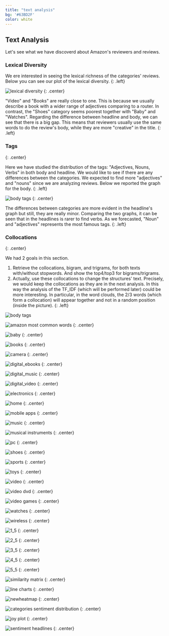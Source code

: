 ```yaml
---
title: "text analysis"
bg: '#63BD2F'
color: white
---
```


## Text Analysis
Let's see what we have discoverd about Amazon's reviewers and reviews.

### Lexical Diversity
We ere interested in seeing the lexical richness of the categories' reviews. Below you can see our plot of the lexical diversity.
{: .left}

![lexical diversity](https://raw.githubusercontent.com/carmignanivittorio/SocialGraphProject/master/img/lexical%20diversity.png)
{: .center}

"Video" and "Books" are really close to one.  This is because we usually describe a book with a wider range of adjectives comparing to a router. In contrast, the "Shoes" category seems poorest together with "Baby" and "Watches".
Regarding the difference between headline and body, we can see that there is a big gap. This means that reviewers usually use the same words to do the review's body, while they are more "creative" in the title.
{: .left}

### Tags
{: .center}

Here we have studied the distribution of the tags: "Adjectives, Nouns, Verbs" in both body and headline. We would like to see if there are any differences between the categories. We expected to find more "adjectives" and "nouns" since we are analyzing reviews. Below we reported the graph for the body.
{: .left}

![body tags](https://raw.githubusercontent.com/carmignanivittorio/SocialGraphProject/master/img/body%20tags.png)
{: .center}

The differences between categories are more evident in the headline's graph but still, they are really minor.
Comparing the two graphs, it can be seen that in the headlines is rarer to find verbs. As we forecasted, "Noun" and "adjectives" represents the most famous tags.
{: .left}

### Collocations
{: .center}

We had 2 goals in this section.
1) Retrieve the collocations, bigram, and trigrams, for both texts with/without stopwords. And show the top4/top3 for bigrams/trigrams.
2) Actually, use these collocations to change the structures' text. Precisely, we would keep the collocations as they are in the next analysis. In this way the analysis of the TF_IDF (which will be performed later) could be more interesting. In particular, in the word clouds, the 2/3 words (which form a collocation) will appear together and not in a random position (inside the picture).
{: .left}

![body tags](https://raw.githubusercontent.com/carmignanivittorio/SocialGraphProject/master/img/bigrams.PNG)

![amazon most common words](https://raw.githubusercontent.com/carmignanivittorio/SocialGraphProject/master/img/amazon_cloudword_most_common_word.png)
{: .center}

![baby](https://raw.githubusercontent.com/carmignanivittorio/SocialGraphProject/master/img/baby.png)
{: .center}

![books](https://raw.githubusercontent.com/carmignanivittorio/SocialGraphProject/master/img/books.png)
{: .center}

![camera](https://raw.githubusercontent.com/carmignanivittorio/SocialGraphProject/master/img/camera.png)
{: .center}

![digital_ebooks](https://raw.githubusercontent.com/carmignanivittorio/SocialGraphProject/master/img/digital_ebook.png)
{: .center}

![digital_music](https://raw.githubusercontent.com/carmignanivittorio/SocialGraphProject/master/img/digital_mucic.png)
{: .center}

![digital_video](https://raw.githubusercontent.com/carmignanivittorio/SocialGraphProject/master/img/digital_video.png)
{: .center}

![electronics](https://raw.githubusercontent.com/carmignanivittorio/SocialGraphProject/master/img/electronics.png)
{: .center}

![home](https://raw.githubusercontent.com/carmignanivittorio/SocialGraphProject/master/img/home.png)
{: .center}

![mobile apps](https://raw.githubusercontent.com/carmignanivittorio/SocialGraphProject/master/img/mobile_apps.png)
{: .center}

![music](https://raw.githubusercontent.com/carmignanivittorio/SocialGraphProject/master/img/music.png)
{: .center}

![musical instruments](https://raw.githubusercontent.com/carmignanivittorio/SocialGraphProject/master/img/musical_instruments.png)
{: .center}

![pc](https://raw.githubusercontent.com/carmignanivittorio/SocialGraphProject/master/img/pc.png)
{: .center}

![shoes](https://raw.githubusercontent.com/carmignanivittorio/SocialGraphProject/master/img/shoes.png)
{: .center}

![sports](https://raw.githubusercontent.com/carmignanivittorio/SocialGraphProject/master/img/sports.png)
{: .center}

![toys](https://raw.githubusercontent.com/carmignanivittorio/SocialGraphProject/master/img/toys.png)
{: .center}

![video](https://raw.githubusercontent.com/carmignanivittorio/SocialGraphProject/master/img/video.png)
{: .center}

![video dvd](https://raw.githubusercontent.com/carmignanivittorio/SocialGraphProject/master/img/video_dvd.png)
{: .center}

![video games](https://raw.githubusercontent.com/carmignanivittorio/SocialGraphProject/master/img/video_games.png)
{: .center}

![watches](https://raw.githubusercontent.com/carmignanivittorio/SocialGraphProject/master/img/watches.png)
{: .center}

![wireless](https://raw.githubusercontent.com/carmignanivittorio/SocialGraphProject/master/img/wireless.png)
{: .center}

![1_5](https://raw.githubusercontent.com/carmignanivittorio/SocialGraphProject/master/img/1.5_stars.png)
{: .center}

![2_5](https://raw.githubusercontent.com/carmignanivittorio/SocialGraphProject/master/img/2.5_stars.png)
{: .center}

![3_5](https://raw.githubusercontent.com/carmignanivittorio/SocialGraphProject/master/img/3.5_stars.png)
{: .center}

![4_5](https://raw.githubusercontent.com/carmignanivittorio/SocialGraphProject/master/img/4.5_stars.png)
{: .center}

![5_5](https://raw.githubusercontent.com/carmignanivittorio/SocialGraphProject/master/img/5.5_stars.png)
{: .center}

![similarity matrix](https://raw.githubusercontent.com/carmignanivittorio/SocialGraphProject/master/img/similarity_matrix.png)
{: .center}

![line charts](https://raw.githubusercontent.com/carmignanivittorio/SocialGraphProject/master/img/sentiment%20charts.png)
{: .center}

![newheatmap](https://raw.githubusercontent.com/carmignanivittorio/SocialGraphProject/master/img/new_heatmap.png)
{: .center}

![categories sentiment distribution](https://raw.githubusercontent.com/carmignanivittorio/SocialGraphProject/master/img/categories%20sentiment%20distribution%20new.png)
{: .center}

![joy plot](https://raw.githubusercontent.com/carmignanivittorio/SocialGraphProject/master/img/joy%20plot.png)
{: .center}

![sentiment headlines](https://raw.githubusercontent.com/carmignanivittorio/SocialGraphProject/master/img/sentiment%20headlines.png)
{: .center}
